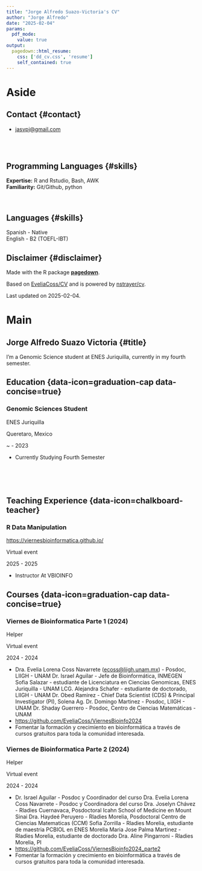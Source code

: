 ```yaml
---
title: "Jorge Alfredo Suazo-Victoria's CV"
author: "Jorge Alfredo"
date: "2025-02-04"
params:
  pdf_mode:
    value: true
output:
  pagedown::html_resume:
    css: ['dd_cv.css', 'resume']
    self_contained: true
---
```






<style>
:root{
  --decorator-outer-offset-left: -6.5px;
}
</style>


Aside
================================================================================






Contact {#contact}
--------------------------------------------------------------------------------

- <i class='fa fa-envelope'></i> jasvpj@gmail.com

<br>
<br>

Programming Languages {#skills}
--------------------------------------------------------------------------------

<b>Expertise:</b> R and Rstudio, Bash, AWK <br><b>Familiarity:</b> Git/Github, python

<br>

Languages {#skills}
--------------------------------------------------------------------------------

 Spanish - Native <br>
 English - B2 (TOEFL-IBT) <br>



Disclaimer {#disclaimer}
--------------------------------------------------------------------------------

Made with the R package [**pagedown**](https://github.com/rstudio/pagedown). 

Based on [EveliaCoss/CV](https://github.com/EveliaCoss/CV) and is powered by [nstrayer/cv](https://github.com/nstrayer/cv).

Last updated on 2025-02-04.



Main
================================================================================

Jorge Alfredo Suazo Victoria {#title}
--------------------------------------------------------------------------------

I’m a Genomic Science student at ENES Juriquilla, currently in my fourth semester.



Education {data-icon=graduation-cap data-concise=true}
--------------------------------------------------------------------------------

### Genomic Sciences Student

ENES Juriquilla

Queretaro, Mexico

~ - 2023

- Currently Studying Fourth Semester




<!-- These breaks just force a new page so section doesnt get cut off -->
<br>
<br>
<br>

Teaching Experience {data-icon=chalkboard-teacher}
--------------------------------------------------------------------------------

### R Data Manipulation

https://viernesbioinformatica.github.io/

Virtual event

2025 - 2025

- Instructor At VBIOINFO




Courses {data-icon=graduation-cap data-concise=true}
--------------------------------------------------------------------------------

### Viernes de Bioinformatica Parte 1 (2024)

Helper

Virtual event

2024 - 2024

- Dra. Evelia Lorena Coss Navarrete (ecoss@liigh.unam.mx) - Posdoc, LIIGH - UNAM
Dr. Israel Aguilar - Jefe de Bioinformática, INMEGEN
Sofia Salazar - estudiante de Licenciatura en Ciencias Genomicas, ENES Juriquilla - UNAM
LCG. Alejandra Schafer - estudiante de doctorado, LIIGH - UNAM
Dr. Obed Ramirez - Chief Data Scientist (CDS) & Principal Investigator (PI), Solena Ag.
Dr. Domingo Martinez - Posdoc, LIIGH - UNAM
Dr. Shaday Guerrero - Posdoc, Centro de Ciencias Matemáticas - UNAM
- https://github.com/EveliaCoss/ViernesBioinfo2024
- Fomentar la formación y crecimiento en bioinformática a través de cursos gratuitos para toda la comunidad interesada.



### Viernes de Bioinformatica Parte 2 (2024)

Helper

Virtual event

2024 - 2024

- Dr. Israel Aguilar - Posdoc y Coordinador del curso
Dra. Evelia Lorena Coss Navarrete - Posdoc y Coordinadora del curso
Dra. Joselyn Chávez - Rladies Cuernavaca, Posdoctoral Icahn School of Medicine en Mount Sinai
Dra. Haydeé Peruyero - Rladies Morelia, Posdoctoral Centro de Ciencias Matematicas (CCM)
Sofia Zorrilla - Rladies Morelia, estudiante de maestria PCBIOL en ENES Morelia
Maria Jose Palma Martinez - Rladies Morelia, estudiante de doctorado
Dra. Aline Pingarroni - Rladies Morelia, PI
- https://github.com/EveliaCoss/ViernesBioinfo2024_parte2
- Fomentar la formación y crecimiento en bioinformática a través de cursos gratuitos para toda la comunidad interesada.




